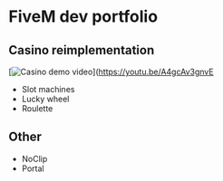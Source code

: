 
# FiveM dev portfolio

## Casino reimplementation
[![Casino demo video](https://img.youtube.com/vi/A4gcAv3gnvE/maxresdefault.jpg)](https://youtu.be/A4gcAv3gnvE

 * Slot machines
 * Lucky wheel
 * Roulette

## Other

 * NoClip
 * Portal
